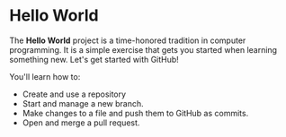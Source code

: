 # Hello World

The **Hello World** project is a time-honored tradition in computer programming. It is a simple exercise that gets you started when learning something new. Let's get started with GitHub!

You'll learn how to:

* Create and use a repository
* Start and manage a new branch.
* Make changes to a file and push them to GitHub as commits.
* Open and merge a pull request.